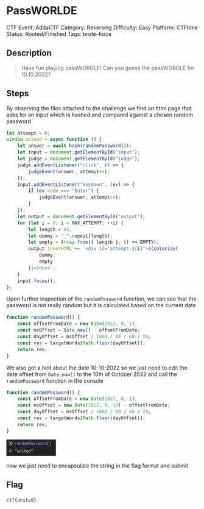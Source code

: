 <!-- @format -->

# PassWORLDE

CTF Event: AddaCTF
Category: Reversing
Difficulty: Easy
Platform: CTFtime
Status: Rooted/Finished
Tags: brute-force

## Description

> Have fun playing passWORDLE! Can you guess the passWORDLE for 10.10.2022?

## Steps

By observing the files attached to the challenge we find an html page that asks for an input which is hashed and compared against a chosen random password

```jsx
let attempt = 0;
window.onload = async function () {
	let answer = await hash(randomPassword());
	let input = document.getElementById("input");
	let judge = document.getElementById("judge");
	judge.addEventListener("click", () => {
		judgeEvent(answer, attempt++);
	});
	input.addEventListener("keydown", (ev) => {
		if (ev.code === "Enter") {
			judgeEvent(answer, attempt++);
		}
	});
	let output = document.getElementById("output");
	for (let i = 0; i < MAX_ATTEMPT; ++i) {
		let length = 64;
		let dummy = "_".repeat(length);
		let empty = Array.from({ length }, () => EMPTY);
		output.innerHTML += `<div id="attempt-${i}">${colorize(
			dummy,
			empty
		)}</div>`;
	}
	input.focus();
};
```

Upon further inspection of the `randomPassword` function, we can see that the password is not really random but it is calculated based on the current date

```jsx
function randomPassword() {
	const offsetFromDate = new Date(2022, 0, 1);
	const msOffset = Date.now() - offsetFromDate;
	const dayOffset = msOffset / 1000 / 60 / 60 / 24;
	const res = targetWords[Math.floor(dayOffset)];
	return res;
}
```

We also got a hint about the date 10-10-2022
so we just need to edit the date offset from `Date.now()` to the 10th of October 2022 and call the `randomPassword` function in the console

```jsx
function randomPassword() {
	const offsetFromDate = new Date(2022, 0, 1);
	const msOffset = new Date(2022, 9, 10) - offsetFromDate;
	const dayOffset = msOffset / 1000 / 60 / 60 / 24;
	const res = targetWords[Math.floor(dayOffset)];
	return res;
}
```

![Pasted image 20220910143405.png](PassWORLDE/Pasted_image_20220910143405.png)

now we just need to encapsulate the string in the flag format and submit

## Flag

`ctf{united}`

